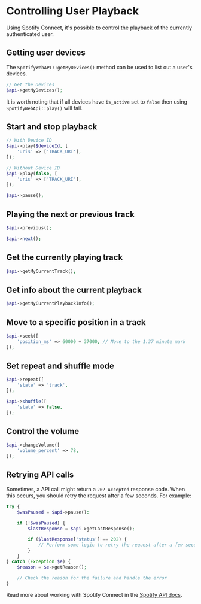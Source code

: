 # Controlling User Playback

Using Spotify Connect, it's possible to control the playback of the currently authenticated user.

## Getting user devices

The `SpotifyWebAPI::getMyDevices()` method can be used to list out a user's devices.

```php
// Get the Devices
$api->getMyDevices();
```

It is worth noting that if all devices have `is_active` set to `false` then using `SpotifyWebApi::play()` will fail.

## Start and stop playback
```php
// With Device ID
$api->play($deviceId, [
    'uris' => ['TRACK_URI'],
]);

// Without Device ID
$api->play(false, [
    'uris' => ['TRACK_URI'],
]);

$api->pause();
```

## Playing the next or previous track
```php
$api->previous();

$api->next();
```

## Get the currently playing track
```php
$api->getMyCurrentTrack();
```

## Get info about the current playback
```php
$api->getMyCurrentPlaybackInfo();
```

## Move to a specific position in a track
```php
$api->seek([
    'position_ms' => 60000 + 37000, // Move to the 1.37 minute mark
]);
```

## Set repeat and shuffle mode
```php
$api->repeat([
    'state' => 'track',
]);

$api->shuffle([
    'state' => false,
]);
```

## Control the volume
```php
$api->changeVolume([
    'volume_percent' => 78,
]);
```

## Retrying API calls
Sometimes, a API call might return a `202 Accepted` response code. When this occurs, you should retry the request after a few seconds. For example:

```php
try {
    $wasPaused = $api->pause():

    if (!$wasPaused) {
        $lastResponse = $api->getLastResponse();

        if ($lastResponse['status'] == 202) {
            // Perform some logic to retry the request after a few seconds
        }
    }
} catch (Exception $e) {
    $reason = $e->getReason();

    // Check the reason for the failure and handle the error
}
```

Read more about working with Spotify Connect in the [Spotify API docs](https://developer.spotify.com/documentation/web-api/guides/using-connect-web-api/).
